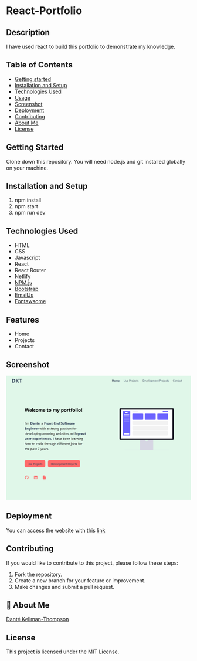 # React-Portfolio

## Description

I have used react to build this portfolio to demonstrate my knowledge.

## Table of Contents

- [Getting started](#getting-started)
- [Installation and Setup](#installation-and-setup)
- [Technologies Used](#technology)
- [Usage](#usage)
- [Screenshot](#screenshot)
- [Deployment](#deployment)
- [Contributing](#contributing)
- [About Me](#aboutme)
- [License](#license)

## Getting Started

Clone down this repository. You will need node.js and git installed globally on your machine.

## Installation and Setup

1. npm install
2. npm start
3. npm run dev

## Technologies Used

- HTML
- CSS
- Javascript
- React
- React Router
- Netlify
- [NPM.js](https://www.npmjs.com/)
- [Bootstrap](https://getbootstrap.com/)
- [EmailJs](https://www.emailjs.com/)
- [Fontawsome](https://fontawesome.com/)

## Features

- Home
- Projects
- Contact

## Screenshot

![React Portfolio Image](/public/assets/images/react-portfolio.png)

## Deployment

You can access the website with this [link](https://dkt-react-portfolio.netlify.app/)

## Contributing

If you would like to contribute to this project, please follow these steps:

1. Fork the repository.
2. Create a new branch for your feature or improvement.
3. Make changes and submit a pull request.

## 🚀 About Me

[Danté Kellman-Thompson](https://github.com/DKT15)

## License

This project is licensed under the MIT License.
